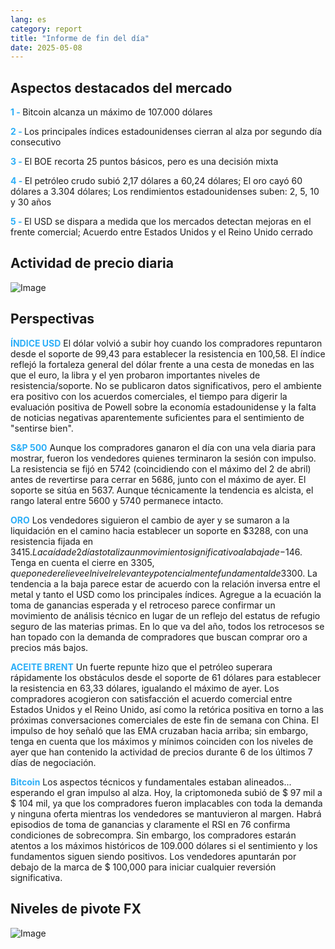 ```yaml
---
lang: es
category: report
title: "Informe de fin del día"
date: 2025-05-08
---
```



<h2>Aspectos destacados del mercado</h2>
<strong style="color: #2caef7;">1 - </strong> Bitcoin alcanza un máximo de 107.000 dólares

<strong style="color: #2caef7;">2 - </strong> Los principales índices estadounidenses cierran al alza por segundo día consecutivo

<strong style="color: #2caef7;">3 - </strong> El BOE recorta 25 puntos básicos, pero es una decisión mixta

<strong style="color: #2caef7;">4 - </strong> El petróleo crudo subió 2,17 dólares a 60,24 dólares; El oro cayó 60 dólares a 3.304 dólares; Los rendimientos estadounidenses suben: 2, 5, 10 y 30 años


<strong style="color: #2caef7;">5 - </strong> El USD se dispara a medida que los mercados detectan mejoras en el frente comercial; Acuerdo entre Estados Unidos y el Reino Unido cerrado



<h2>Actividad de precio diaria</h2>
<img src="https://markleighedu.github.io/img/May-2025/08-May-2025/price.jpg" alt="Image"/>

<h2>Perspectivas</h2>
<strong style="color: #2caef7;">ÍNDICE USD</strong> El dólar volvió a subir hoy cuando los compradores repuntaron desde el soporte de 99,43 para establecer la resistencia en 100,58. El índice reflejó la fortaleza general del dólar frente a una cesta de monedas en las que el euro, la libra y el yen probaron importantes niveles de resistencia/soporte. No se publicaron datos significativos, pero el ambiente era positivo con los acuerdos comerciales, el tiempo para digerir la evaluación positiva de Powell sobre la economía estadounidense y la falta de noticias negativas aparentemente suficientes para el sentimiento de "sentirse bien".

<strong style="color: #2caef7;">S&P 500</strong> Aunque los compradores ganaron el día con una vela diaria para mostrar, fueron los vendedores quienes terminaron la sesión con impulso. La resistencia se fijó en 5742 (coincidiendo con el máximo del 2 de abril) antes de revertirse para cerrar en 5686, junto con el máximo de ayer. El soporte se sitúa en 5637. Aunque técnicamente la tendencia es alcista, el rango lateral entre 5600 y 5740 permanece intacto. 

<strong style="color: #2caef7;">ORO</strong> Los vendedores siguieron el cambio de ayer y se sumaron a la liquidación en el camino hacia establecer un soporte en $3288, con una resistencia fijada en $3415.  La caída de 2 días totaliza un movimiento significativo a la baja de -$146. Tenga en cuenta el cierre en 3305$, que pone de relieve el nivel relevante y potencialmente fundamental de 3300$. La tendencia a la baja parece estar de acuerdo con la relación inversa entre el metal y tanto el USD como los principales índices. Agregue a la ecuación la toma de ganancias esperada y el retroceso parece confirmar un movimiento de análisis técnico en lugar de un reflejo del estatus de refugio seguro de las materias primas. En lo que va del año, todos los retrocesos se han topado con la demanda de compradores que buscan comprar oro a precios más bajos. 

<strong style="color: #2caef7;">ACEITE BRENT</strong> Un fuerte repunte hizo que el petróleo superara rápidamente los obstáculos desde el soporte de 61 dólares para establecer la resistencia en 63,33 dólares, igualando el máximo de ayer. Los compradores acogieron con satisfacción el acuerdo comercial entre Estados Unidos y el Reino Unido, así como la retórica positiva en torno a las próximas conversaciones comerciales de este fin de semana con China. El impulso de hoy señaló que las EMA cruzaban hacia arriba; sin embargo, tenga en cuenta que los máximos y mínimos coinciden con los niveles de ayer que han contenido la actividad de precios durante 6 de los últimos 7 días de negociación.

<strong style="color: #2caef7;">Bitcoin</strong> Los aspectos técnicos y fundamentales estaban alineados... esperando el gran impulso al alza. Hoy, la criptomoneda subió de $ 97 mil a $ 104 mil, ya que los compradores fueron implacables con toda la demanda y ninguna oferta mientras los vendedores se mantuvieron al margen. Habrá episodios de toma de ganancias y claramente el RSI en 76 confirma condiciones de sobrecompra. Sin embargo, los compradores estarán atentos a los máximos históricos de 109.000 dólares si el sentimiento y los fundamentos siguen siendo positivos. Los vendedores apuntarán por debajo de la marca de $ 100,000 para iniciar cualquier reversión significativa.



<h2>Niveles de pivote FX</h2>
<img src="https://markleighedu.github.io/img/May-2025/08-May-2025/pivot.jpg" alt="Image"/>